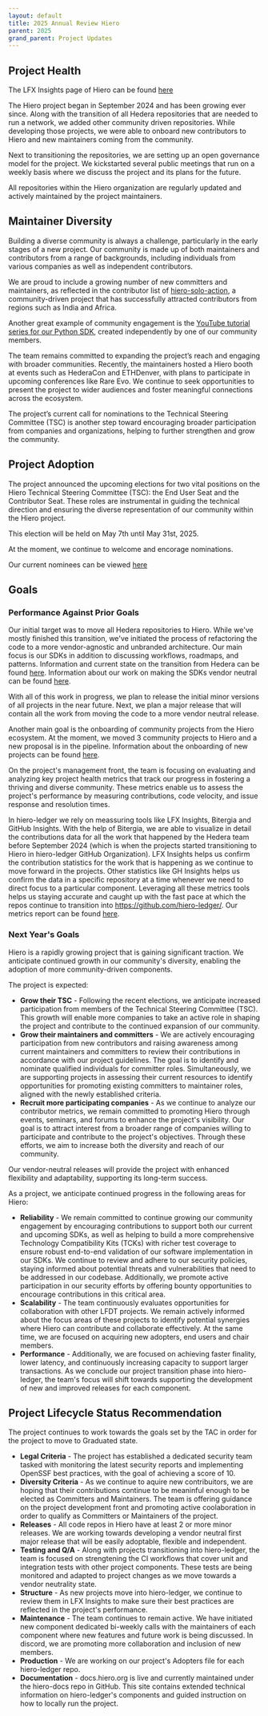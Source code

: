 ```yaml
---
layout: default
title: 2025 Annual Review Hiero
parent: 2025
grand_parent: Project Updates
---
```


## Project Health

The LFX Insights page of Hiero can be found [here](https://insights.lfx.linuxfoundation.org/foundation/lf-decentralized-trust/overview/github?project=hiero)

The Hiero project began in September 2024 and has been growing ever since.
Along with the transition of all Hedera repositories that are needed to run a network, we added  other community driven repositories.
While developing those projects, we were able to onboard new contributors to Hiero and new maintainers coming from the community.

Next to transitioning the repositories, we are setting up an open governance model for the project.
We kickstarted several public meetings that run on a weekly basis where we discuss the project and its plans for the future.

All repositories within the Hiero organization are regularly updated and actively maintained by the project maintainers.

## Maintainer Diversity

Building a diverse community is always a challenge, particularly in the early stages of a new project. Our community is made up of both maintainers and contributors from a range of backgrounds, including individuals from various companies as well as independent contributors.

We are proud to include a growing number of new committers and maintainers, as reflected in the contributor list of [hiero-solo-action](https://github.com/hiero-ledger/hiero-solo-action), a community-driven project that has successfully attracted contributors from regions such as India and Africa.

Another great example of community engagement is the [YouTube tutorial series for our Python SDK](https://www.youtube.com/playlist?list=PL6uVtTx-oqY8V-HBfenONJrsA0Z8xJymX), created independently by one of our community members.

The team remains committed to expanding the project’s reach and engaging with broader communities. Recently, the maintainers hosted a Hiero booth at events such as HederaCon and ETHDenver, with plans to participate in upcoming conferences like Rare Evo. We continue to seek opportunities to present the project to wider audiences and foster meaningful connections across the ecosystem.

The project’s current call for nominations to the Technical Steering Committee (TSC) is another step toward encouraging broader participation from companies and organizations, helping to further strengthen and grow the community.

## Project Adoption

The project announced the upcoming elections for two vital positions on the Hiero Technical Steering Committee (TSC): the End User Seat and the Contributor Seat.
These roles are instrumental in guiding the technical direction and ensuring the diverse representation of our community within the Hiero project.

This election will be held on May 7th until May 31st, 2025.

At the moment, we continue to welcome and encorage nominations.

Our current nominees can be viewed [here](https://github.com/hiero-ledger/governance/tree/main/elections/nominees/mar-2025-election)

## Goals

### Performance Against Prior Goals

Our initial target was to move all Hedera repositories to Hiero.
While we've mostly finished this transition, we've initiated the process of refactoring the code to a more vendor-agnostic and unbranded architecture.
Our main focus is our SDKs in addition to discussing workflows, roadmaps, and patterns.
Information and current state on the transition from Hedera can be found [here](https://github.com/hiero-ledger/hiero/blob/main/transition.md).
Information about our work on making the SDKs vendor neutral can be found [here](https://github.com/hiero-ledger/hiero/blob/main/blog/2025-03-17-sdk-workflows.md).

With all of this work in progress, we plan to release the initial minor versions of all projects in the near future.
Next, we plan a major release that will contain all the work from moving the code to a more vendor neutral release.

Another main goal is the onboarding of community projects from the Hiero ecosystem.
At the moment, we moved 3 community projects to Hiero and a new proposal is in the pipeline.
Information about the onboarding of new projects can be found [here](https://github.com/hiero-ledger/hiero/blob/main/community-transition.md).

On the project's management front, the team is focusing on evaluating and analyzing key project health metrics that track our progress in fostering a thriving and diverse community.
These metrics enable us to assess the project's performance by measuring contributions, code velocity, and issue response and resolution times.

In hiero-ledger we rely on meassuring tools like LFX Insights, Bitergia and GitHub Insights. With the help of Bitergia, we are able to visualize in detail the contributions data for all the work that happened by the Hedera team before September 2024 (which is when the projects started transitioning to Hiero in hiero-ledger GitHub Organization). LFX Insights helps us confirm the contribution statistics for the work that is happening as we continue to move forward in the projects. Other statistics like GH Insights helps us confirm the data in a specific repository at a time whenever we need to direct focus to a particular component. Leveraging all these metrics tools helps us staying accurate and caught up with the fast pace at which the repos continue to transition into https://github.com/hiero-ledger/.
Our metrics report can be found [here](https://docs.google.com/document/d/e/2PACX-1vRxg-3wU-eg0EWEhAu9SRab_sXwJBy5YDQqoeV6BLq0FnVnoO4V41kPYEDYJovtns6tpq9gkaSaSzlO/pub).

### Next Year's Goals

Hiero is a rapidly growing project that is gaining significant traction. We anticipate continued growth in our community's diversity, enabling the adoption of more community-driven components.

The project is expected:

- **Grow their TSC** - Following the recent elections, we anticipate increased participation from members of the Technical Steering Committee (TSC). This growth will enable more companies to take an active role in shaping the project and contribute to the continued expansion of our community.
- **Grow their maintainers and committers** - We are actively encouraging participation from new contributors and raising awareness among current maintainers and committers to review their contributions in accordance with our project guidelines. The goal is to identify and nominate qualified individuals for committer roles. Simultaneously, we are supporting projects in assessing their current resources to identify opportunities for promoting existing committers to maintainer roles, aligned with the newly established criteria.
- **Recruit more participating companies** - As we continue to analyze our contributor metrics, we remain committed to promoting Hiero through events, seminars, and forums to enhance the project's visibility. Our goal is to attract interest from a broader range of companies willing to participate and contribute to the project's objectives. Through these efforts, we aim to increase both the diversity and reach of our community.

Our vendor-neutral releases will provide the project with enhanced flexibility and adaptability, supporting its long-term success.

As a project, we anticipate continued progress in the following areas for Hiero:

- **Reliability** - We remain committed to continue growing our community engagement by encouraging contributions to support both our current and upcoming SDKs, as well as helping to build a more comprehensive Technology Compatibility Kits (TCKs) with richer test coverage to ensure robust end-to-end validation of our software implementation in our SDKs. We continue to review and adhere to our security policies, staying informed about potential threats and vulnerabilities that need to be addressed in our codebase. Additionally, we promote active participation in our security efforts by offering bounty opportunities to encourage contributions in this critical area.
- **Scalability** - The team continuously evaluates opportunities for collaboration with other LFDT projects. We remain actively informed about the focus areas of these projects to identify potential synergies where Hiero can contribute and collaborate effectively. At the same time, we are focused on acquiring new adopters, end users and chair members.
- **Performance** - Additionally, we are focused on achieving faster finality, lower latency, and continuously increasing capacity to support larger transactions. As we conclude our project transition phase into hiero-ledger, the team's focus will shift towards supporting the development of new and improved releases for each component.

## Project Lifecycle Status Recommendation

The project continues to work towards the goals set by the TAC in order for the project to move to Graduated state.

- **Legal Criteria** - The project has established a dedicated security team tasked with monitoring the latest security reports and implementing OpenSSF best practices, with the goal of achieving a score of 10.
- **Diversity Criteria** - As we continue to aquire new contribuitors, we are hoping that their contributions continue to be meaninful enough to be elected as Committers and Maintainers. The team is offering guidance on the project development front and promoting active coolaboration in order to qualify as Committers or Maintainers of the project.
- **Releases** - All code repos in Hiero have at least 2 or more minor releases. We are working towards developing a vendor neutral first major release that will be easily adoptable, flexible and independent.
- **Testing and Q/A** - Along with projects transitioning into hiero-ledger, the team is focused on strengtening the CI workflows that cover unit and integration tests with other project components. These tests are being monitored and adapted to project changes as we move towards a vendor neutrality state.
- **Structure** - As new projects move into hiero-ledger, we continue to review them in LFX Insights to make sure their best practices are reflected in the project's performance.
- **Maintenance** - The team continues to remain active. We have initiated new component dedicated bi-weekly calls with the maintainers of each component where new features and future work is being discussed. In discord, we are promoting more collaboration and inclusion of new members.
- **Production** - We are working on our project's Adopters file for each hiero-ledger repo.
- **Documentation** - docs.hiero.org is live and currently maintained under the hiero-docs repo in GitHub. This site contains extended technical information on hiero-ledger's components and guided instruction on how to locally run the project.

